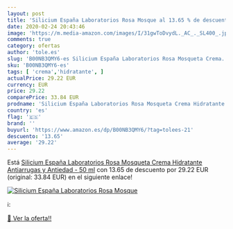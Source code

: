 ```yaml
---
layout: post
title: 'Silicium España Laboratorios Rosa Mosque al 13.65 % de descuento'
date: 2020-02-24 20:43:46
image: 'https://m.media-amazon.com/images/I/31gwToDvydL._AC_._SL400_.jpg'
comments: true
category: ofertas
author: 'tole.es'
slug: 'B00NB3QMY6-es Silicium España Laboratorios Rosa Mosqueta Crema...'
sku: 'B00NB3QMY6-es'
tags: [ 'crema','hidratante', ]
actualPrice: 29.22 EUR
currency: EUR
price: 29.22
comparePrice: 33.84 EUR
prodname: 'Silicium España Laboratorios Rosa Mosqueta Crema Hidratante  Antiarrugas y Antiedad - 50 ml'
country: 'es'
flag: '🇪🇸'
brand: ''
buyurl: 'https://www.amazon.es/dp/B00NB3QMY6/?tag=tolees-21'
descuento: '13.65'
average: '29.22'
---
```


Está [Silicium España Laboratorios Rosa Mosqueta Crema Hidratante  Antiarrugas y Antiedad - 50 ml](https://www.amazon.es/dp/B00NB3QMY6/?tag=tolees-21) con 13.65 de descuento por 29.22 EUR (original: 33.84 EUR) en el siguiente enlace!

[![Silicium España Laboratorios Rosa Mosque](https://m.media-amazon.com/images/I/31gwToDvydL._AC_._SL400_.jpg)](https://www.amazon.es/dp/B00NB3QMY6/?tag=tolees-21)

ℹ️:


[🛒 Ver la oferta!!](https://www.amazon.es/dp/B00NB3QMY6/?tag=tolees-21)
